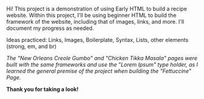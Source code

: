 Hi! This project is a demonstration of using Early HTML to build a recipe website.
Within this project, I'll be using beginner HTML to build the framework of the website,
including that of images, links, and more. I'll document my progress as needed.

Ideas practiced: Links, Images, Boilerplate, Syntax, Lists, other elements (strong, em, and br)

*The "New Orleans Creole Gumbo" and "Chicken Tikka Masala" pages were built with the same
frameworks and use the "Lorem Ipsum" type holder, as I learned the general premise of
the project when building the "Fettuccine" Page.*

**Thank you for taking a look!**
